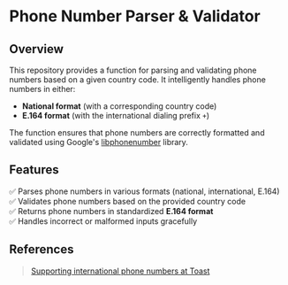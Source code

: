 # Phone Number Parser & Validator

## Overview
This repository provides a function for parsing and validating phone numbers based on a given country code. It intelligently handles phone numbers in either:
- **National format** (with a corresponding country code)
- **E.164 format** (with the international dialing prefix `+`)

The function ensures that phone numbers are correctly formatted and validated using Google's [libphonenumber](https://github.com/google/libphonenumber) library.

## Features
✅ Parses phone numbers in various formats (national, international, E.164)  
✅ Validates phone numbers based on the provided country code  
✅ Returns phone numbers in standardized **E.164 format**  
✅ Handles incorrect or malformed inputs gracefully  

## References
> [Supporting international phone numbers at Toast](https://technology.toasttab.com/entry/supporting-international-phone-numbers-at-toast/)
